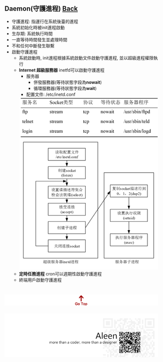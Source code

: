 ## Daemon(守護進程) [Back](./../pt.md)
- 守護進程: 指運行在系統後臺的進程
- 系統初始化時被init進程啟動
- 生存期: 系統執行時間
- 一直等待時間發生並處理時間
- 不和任何中斷發生聯繫
- 啟動守護進程
	- 系統啟動時, init進程根據系統啟動文件啟動守護進程, 並以超級進程權限執行
	- **Internet 超級服務器** inetfd可以啟動守護進程
		- 服务器
			- 併發服務器(等待狀態字段為**nowait**)
			- 循環服務器(等待狀態字段為**wait**)
		- 配置文件: /etc/inetd.conf
		<img src="./inetd_list.png">
		<img src="./create_with_inetd.png">
	- **定時任務進程** cron可以週期性啟動守護進程
	- 終端用戶啟動守護進程

<a href="#" style="left:200px;"><img src="./../../../pic/gotop.png"></a>
=====
<a href="http://aleen42.github.io/" target="_blank" ><img src="./../../../pic/tail.gif"></a>
